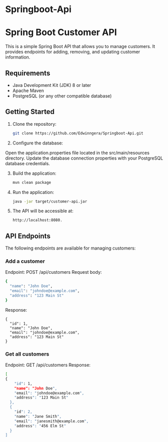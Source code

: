 ﻿# Springboot-Api
# Spring Boot Customer API

This is a simple Spring Boot API that allows you to manage customers. It provides endpoints for adding, removing, and updating customer information.

## Requirements

- Java Development Kit (JDK) 8 or later
- Apache Maven
- PostgreSQL (or any other compatible database)

## Getting Started

1. Clone the repository:

   ```bash
   git clone https://github.com/Edwinngera/Springboot-Api.git

2. Configure the database:
   
  Open the application.properties file located in the src/main/resources directory.
  Update the database connection properties with your PostgreSQL database credentials.

3. Build the application:
   ```bash
   mvn clean package

5. Run the application:
   ```bash
   java -jar target/customer-api.jar
   
7. The API will be accessible at:
   ```bash
   http://localhost:8080.

## API Endpoints
The following endpoints are available for managing customers:

### Add a customer

Endpoint: POST /api/customers
Request body:
```bash
{
  "name": "John Doe",
  "email": "johndoe@example.com",
  "address": "123 Main St"
}
```
Response:

```
{
  "id": 1,
  "name": "John Doe",
  "email": "johndoe@example.com",
  "address": "123 Main St"
}
```

### Get all customers
Endpoint: GET /api/customers
Response:

```bash
[
{
    "id": 1,
    "name": "John Doe",
    "email": "johndoe@example.com",
    "address": "123 Main St"
  },
  {
    "id": 2,
    "name": "Jane Smith",
    "email": "janesmith@example.com",
    "address": "456 Elm St"
  }
]








